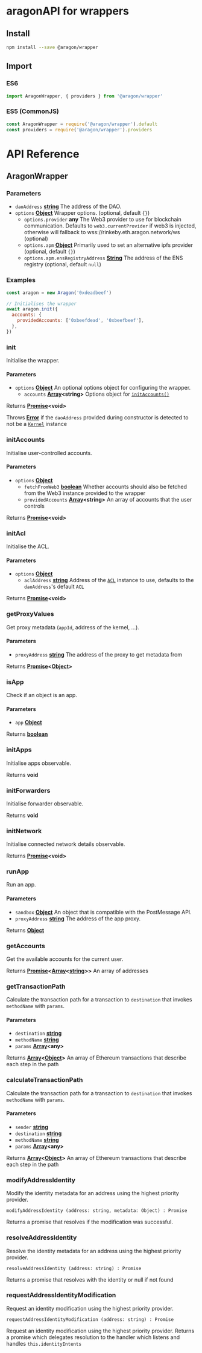 # aragonAPI for wrappers

## Install

```sh
npm install --save @aragon/wrapper
```

## Import

### ES6

```js
import AragonWrapper, { providers } from '@aragon/wrapper'
```

### ES5 (CommonJS)

```js
const AragonWrapper = require('@aragon/wrapper').default
const providers = require('@aragon/wrapper').providers
```

# API Reference

## AragonWrapper

### **Parameters**

- `daoAddress` **[string](https://developer.mozilla.org/docs/Web/JavaScript/Reference/Global_Objects/String)** The address of the DAO.
- `options` **[Object](https://developer.mozilla.org/docs/Web/JavaScript/Reference/Global_Objects/Object)** Wrapper options. (optional, default `{}`)
  - `options.provider` **any** The Web3 provider to use for blockchain communication. Defaults to `web3.currentProvider` if web3 is injected, otherwise will fallback to wss://rinkeby.eth.aragon.network/ws (optional)
  - `options.apm` **[Object](https://developer.mozilla.org/docs/Web/JavaScript/Reference/Global_Objects/Object)** Primarily used to set an alternative ipfs provider (optional, default `{}`)
  - `options.apm.ensRegistryAddress` **[String](https://developer.mozilla.org/docs/Web/JavaScript/Reference/Global_Objects/String)** The address of the ENS registry (optional, default `null`)

### **Examples**

```javascript
const aragon = new Aragon('0xdeadbeef')

// Initialises the wrapper
await aragon.init({
  accounts: {
    providedAccounts: ['0xbeefdead', '0xbeefbeef'],
  },
})
```

### init

Initialise the wrapper.

#### **Parameters**

- `options` **[Object](https://developer.mozilla.org/docs/Web/JavaScript/Reference/Global_Objects/Object)**
  An optional options object for configuring the wrapper.
  - `accounts` **[Array](https://developer.mozilla.org/docs/Web/JavaScript/Reference/Global_Objects/Array)&lt;string>**
    Options object for [`initAccounts()`](#initaccounts)

Returns **[Promise](https://developer.mozilla.org/docs/Web/JavaScript/Reference/Global_Objects/Promise)&lt;void>**

Throws **[Error](https://developer.mozilla.org/en-US/docs/Web/JavaScript/Reference/Global_Objects/Error)** if the `daoAddress` provided during constructor is detected to not be a [`Kernel`](https://github.com/aragon/aragonOS/blob/dev/contracts/kernel/Kernel.sol) instance

### initAccounts

Initialise user-controlled accounts.

#### **Parameters**

- `options` **[Object](https://developer.mozilla.org/docs/Web/JavaScript/Reference/Global_Objects/Object)**
  - `fetchFromWeb3` **[boolean](https://developer.mozilla.org/docs/Web/JavaScript/Reference/Global_Objects/Boolean)**
    Whether accounts should also be fetched from the Web3 instance provided to the wrapper
  - `providedAccounts` **[Array](https://developer.mozilla.org/docs/Web/JavaScript/Reference/Global_Objects/Array)&lt;string>**
    An array of accounts that the user controls

Returns **[Promise](https://developer.mozilla.org/docs/Web/JavaScript/Reference/Global_Objects/Promise)&lt;void>**

### initAcl

Initialise the ACL.

#### **Parameters**

- `options` **[Object](https://developer.mozilla.org/docs/Web/JavaScript/Reference/Global_Objects/Object)**
  - `aclAddress` **[string](https://developer.mozilla.org/docs/Web/JavaScript/Reference/Global_Objects/String)**
    Address of the [`ACL`](https://github.com/aragon/aragonOS/blob/dev/contracts/acl/ACL.sol) instance to use, defaults to the `daoAddress`'s default `ACL`

Returns **[Promise](https://developer.mozilla.org/docs/Web/JavaScript/Reference/Global_Objects/Promise)&lt;void>**

### getProxyValues

Get proxy metadata (`appId`, address of the kernel, ...).

#### **Parameters**

- `proxyAddress` **[string](https://developer.mozilla.org/docs/Web/JavaScript/Reference/Global_Objects/String)** The address of the proxy to get metadata from

Returns **[Promise](https://developer.mozilla.org/docs/Web/JavaScript/Reference/Global_Objects/Promise)&lt;[Object](https://developer.mozilla.org/docs/Web/JavaScript/Reference/Global_Objects/Object)>**

### isApp

Check if an object is an app.

#### **Parameters**

- `app` **[Object](https://developer.mozilla.org/docs/Web/JavaScript/Reference/Global_Objects/Object)**

Returns **[boolean](https://developer.mozilla.org/docs/Web/JavaScript/Reference/Global_Objects/Boolean)**

### initApps

Initialise apps observable.

Returns **void**

### initForwarders

Initialise forwarder observable.

Returns **void**

### initNetwork

Initialise connected network details observable.

Returns **[Promise](https://developer.mozilla.org/docs/Web/JavaScript/Reference/Global_Objects/Promise)&lt;void>**

### runApp

Run an app.

#### **Parameters**

- `sandbox` **[Object](https://developer.mozilla.org/docs/Web/JavaScript/Reference/Global_Objects/Object)** An object that is compatible with the PostMessage API.
- `proxyAddress` **[string](https://developer.mozilla.org/docs/Web/JavaScript/Reference/Global_Objects/String)** The address of the app proxy.

Returns **[Object](https://developer.mozilla.org/docs/Web/JavaScript/Reference/Global_Objects/Object)**

### getAccounts

Get the available accounts for the current user.

Returns **[Promise](https://developer.mozilla.org/docs/Web/JavaScript/Reference/Global_Objects/Promise)&lt;[Array](https://developer.mozilla.org/docs/Web/JavaScript/Reference/Global_Objects/Array)&lt;[string](https://developer.mozilla.org/docs/Web/JavaScript/Reference/Global_Objects/String)>>** An array of addresses

### getTransactionPath

Calculate the transaction path for a transaction to `destination`
that invokes `methodName` with `params`.

#### **Parameters**

- `destination` **[string](https://developer.mozilla.org/docs/Web/JavaScript/Reference/Global_Objects/String)**
- `methodName` **[string](https://developer.mozilla.org/docs/Web/JavaScript/Reference/Global_Objects/String)**
- `params` **[Array](https://developer.mozilla.org/docs/Web/JavaScript/Reference/Global_Objects/Array)&lt;any>**

Returns **[Array](https://developer.mozilla.org/docs/Web/JavaScript/Reference/Global_Objects/Array)&lt;[Object](https://developer.mozilla.org/docs/Web/JavaScript/Reference/Global_Objects/Object)>** An array of Ethereum transactions that describe each step in the path

### calculateTransactionPath

Calculate the transaction path for a transaction to `destination`
that invokes `methodName` with `params`.

#### **Parameters**

- `sender` **[string](https://developer.mozilla.org/docs/Web/JavaScript/Reference/Global_Objects/String)**
- `destination` **[string](https://developer.mozilla.org/docs/Web/JavaScript/Reference/Global_Objects/String)**
- `methodName` **[string](https://developer.mozilla.org/docs/Web/JavaScript/Reference/Global_Objects/String)**
- `params` **[Array](https://developer.mozilla.org/docs/Web/JavaScript/Reference/Global_Objects/Array)&lt;any>**

Returns **[Array](https://developer.mozilla.org/docs/Web/JavaScript/Reference/Global_Objects/Array)&lt;[Object](https://developer.mozilla.org/docs/Web/JavaScript/Reference/Global_Objects/Object)>** An array of Ethereum transactions that describe each step in the path

### modifyAddressIdentity

Modify the identity metadata for an address using the highest priority provider.

`modifyAddressIdentity (address: string, metadata: Object) : Promise`

Returns a promise that resolves if the modification was successful.

### resolveAddressIdentity

Resolve the identity metadata for an address using the highest priority provider.

`resolveAddressIdentity (address: string) : Promise`

Returns a promise that resolves with the identity or null if not found

### requestAddressIdentityModification

Request an identity modification using the highest priority provider.

`requestAddressIdentityModification (address: string) : Promise`

Request an identity modification using the highest priority provider.
Returns a promise which delegates resolution to the handler which listens and handles `this.identityIntents`
